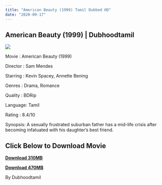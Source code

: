 ```yaml
---
title: "American Beauty (1999) Tamil Dubbed HD"
date: "2020-09-17"
---
```


## American Beauty (1999) | Dubhoodtamil

[![](https://1.bp.blogspot.com/-xXjK8Fjrk6Q/Xy6xw_gK5dI/AAAAAAAAB9o/hpHfQajnjxAVfAOBvUeB4QP0HgqIpd1hwCNcBGAsYHQ/s0/a.jpg)](https://1.bp.blogspot.com/-xXjK8Fjrk6Q/Xy6xw_gK5dI/AAAAAAAAB9o/hpHfQajnjxAVfAOBvUeB4QP0HgqIpd1hwCNcBGAsYHQ/s500/a.jpg)

Movie : American Beauty (1999)

Director : Sam Mendes

Starring : Kevin Spacey, Annette Bening

Genres : Drama, Romance

Quality : BDRip

Language: Tamil

Rating : 8.4/10

Synopsis: A sexually frustrated suburban father has a mid-life crisis after becoming infatuated with his daughter’s best friend.

## **Click Below to Download Movie**

  

**[Download 310MB](https://oncehelp.com/Amercan-beauty-307mb)**

**[Download 470MB](https://oncehelp.com/Amercan-beauty-472mb)**

By Dubhoodtamil
